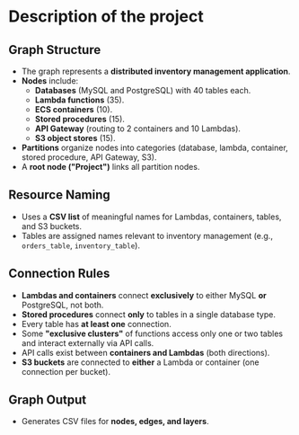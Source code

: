 # Description of the project

## Graph Structure
- The graph represents a **distributed inventory management application**.
- **Nodes** include:
  - **Databases** (MySQL and PostgreSQL) with 40 tables each.
  - **Lambda functions** (35).
  - **ECS containers** (10).
  - **Stored procedures** (15).
  - **API Gateway** (routing to 2 containers and 10 Lambdas).
  - **S3 object stores** (15).
- **Partitions** organize nodes into categories (database, lambda, container, stored procedure, API Gateway, S3).
- A **root node ("Project")** links all partition nodes.

## Resource Naming
- Uses a **CSV list** of meaningful names for Lambdas, containers, tables, and S3 buckets.
- Tables are assigned names relevant to inventory management (e.g., `orders_table`, `inventory_table`).

## Connection Rules
- **Lambdas and containers** connect **exclusively** to either MySQL **or** PostgreSQL, not both.
- **Stored procedures** connect **only** to tables in a single database type.
- Every table has **at least one** connection.
- Some **"exclusive clusters"** of functions access only one or two tables and interact externally via API calls.
- API calls exist between **containers and Lambdas** (both directions).
- **S3 buckets** are connected to **either** a Lambda or container (one connection per bucket).

## Graph Output
- Generates CSV files for **nodes, edges, and layers**.
